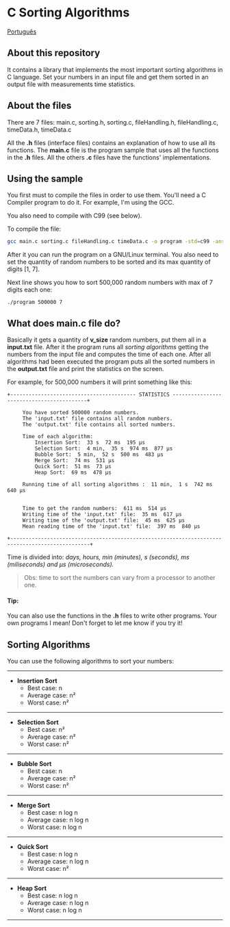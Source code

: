 # C Sorting Algorithms
<a href="https://github.com/lucaslopespj/c-sorting-algorithms/blob/main/README_PT.md">Português</a>
## About this repository

It contains a library that implements the most important sorting algorithms in C language. Set your numbers in an input file and get them sorted in an output file with measurements time statistics. 

## About the files
There are 7 files: main.c, sorting.h, sorting.c, fileHandling.h, fileHandling.c, timeData.h, timeData.c

All the **.h** files (interface files) contains an explanation of how to use all its functions. The **main.c** file is the program sample that uses all the functions in the **.h** files. All the others **.c** files have the functions' implementations.

## Using the sample
You first must to compile the files in order to use them. You'll need a C Compiler program to do it. For example, I'm using the GCC.

You also need to compile with C99 (see below).

To compile the file:

```bash
gcc main.c sorting.c fileHandling.c timeData.c -o program -std=c99 -ansi -pedantic -O2 -lm 
```

After it you can run the program on a GNU/Linux terminal. You also need to set the quantity of random numbers to be sorted and its max quantity of digits [1, 7].

Next line shows you how to sort 500,000 random numbers with max of 7 digits each one:
```
./program 500000 7
```

## What does main.c file do?
Basically it gets a quantity of **v_size** random numbers, put them all in a **input.txt** file. After it the program runs all _sorting algorithms_ getting the numbers from the input file and computes the time of each one.
After all algorithms had been executed the program puts all the sorted numbers in the **output.txt** file and print the statistics on the screen.

For example, for 500,000 numbers it will print something like this:

    +----------------------------------------- STATISTICS ------------------------------------------+

         You have sorted 500000 random numbers.
         The 'input.txt' file contains all random numbers.
         The 'output.txt' file contains all sorted numbers.

         Time of each algorithm:
             Insertion Sort:  33 s  72 ms  195 µs
             Selection Sort:  4 min,  35 s  974 ms  877 µs
             Bubble Sort:  5 min,  52 s  500 ms  483 µs
             Merge Sort:  74 ms  531 µs
             Quick Sort:  51 ms  73 µs
             Heap Sort:  69 ms  478 µs

         Running time of all sorting algorithms :  11 min,  1 s  742 ms  640 µs


         Time to get the random numbers:  611 ms  514 µs
         Writing time of the 'input.txt' file:  35 ms  617 µs
         Writing time of the 'output.txt' file:  45 ms  625 µs
         Mean reading time of the 'input.txt' file:  397 ms  840 µs

    +------------------------------------------------------------------------------------------------+



Time is divided into: _days, hours, min (minutes), s (seconds), ms (miliseconds) and µs (microseconds)._

> Obs: time to sort the numbers can vary from a processor to another one.

#### Tip:
You can also use the functions in the **.h** files to write other programs. Your own programs I mean! Don't forget to let me know if you try it!


## Sorting Algorithms
You can use the following algorithms to sort your numbers:

---
- **Insertion Sort** 
    - Best case: n
    - Average case: n²
    - Worst case: n²
---
- **Selection Sort**
    - Best case: n²
    - Average case: n²
    - Worst case: n²
---
- **Bubble Sort**
    - Best case: n
    - Average case: n²
    - Worst case: n²
---
- **Merge Sort**
    - Best case: n log n
    - Average case: n log n
    - Worst case: n log n
---
- **Quick Sort**
    - Best case: n log n
    - Average case: n log n
    - Worst case: n²
---
- **Heap Sort**
    - Best case: n log n
    - Average case: n log n
    - Worst case: n log n
---
